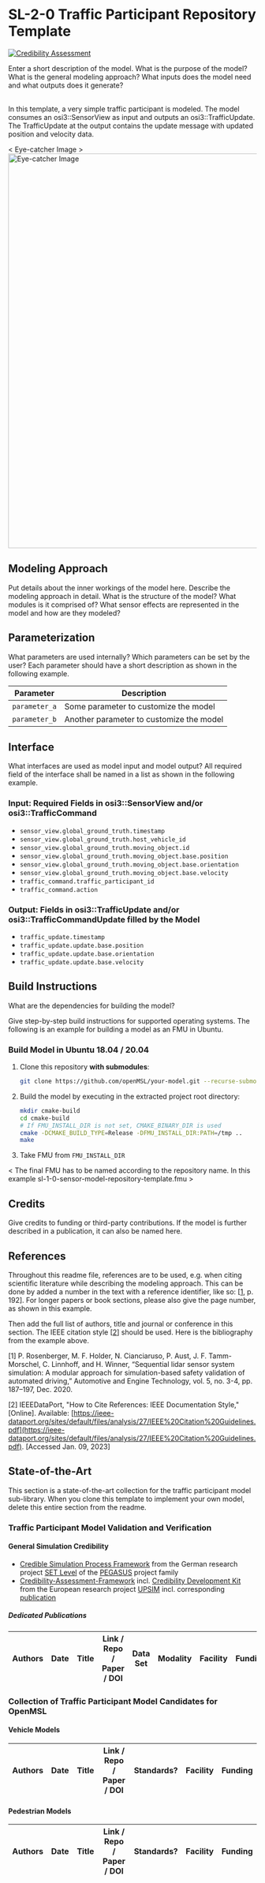 # SL-2-0 Traffic Participant Repository Template

[![Credibility Assessment](../../actions/workflows/credibility_assessment.yml/badge.svg)](https://github.com/openMSL/sl-2-0-traffic-participant-model-repository-template/actions/workflows/credibility_assessment.yml)

Enter a short description of the model.
What is the purpose of the model?
What is the general modeling approach?
What inputs does the model need and what outputs does it generate?
<br><br>

In this template, a very simple traffic participant is modeled.
The model consumes an osi3::SensorView as input and outputs an osi3::TrafficUpdate.
The TrafficUpdate at the output contains the update message with updated position and velocity data.

< Eye-catcher Image >
<img src="doc/img/model_video.gif" alt="Eye-catcher Image" width="800" />

## Modeling Approach

Put details about the inner workings of the model here.
Describe the modeling approach in detail.
What is the structure of the model?
What modules is it comprised of?
What sensor effects are represented in the model and how are they modeled?

## Parameterization

What parameters are used internally?
Which parameters can be set by the user?
Each parameter should have a short description as shown in the following example.

| Parameter     | Description                              |
|---------------|------------------------------------------|
| `parameter_a` | Some parameter to customize the model    |
| `parameter_b` | Another parameter to customize the model |

## Interface

What interfaces are used as model input and model output?
All required field of the interface shall be named in a list as shown in the following example.

### Input: Required Fields in osi3::SensorView and/or osi3::TrafficCommand

* `sensor_view.global_ground_truth.timestamp`
* `sensor_view.global_ground_truth.host_vehicle_id`
* `sensor_view.global_ground_truth.moving_object.id`
* `sensor_view.global_ground_truth.moving_object.base.position`
* `sensor_view.global_ground_truth.moving_object.base.orientation`
* `sensor_view.global_ground_truth.moving_object.base.velocity`
* `traffic_command.traffic_participant_id`
* `traffic_command.action`

### Output: Fields in osi3::TrafficUpdate and/or osi3::TrafficCommandUpdate filled by the Model

* `traffic_update.timestamp`
* `traffic_update.update.base.position`
* `traffic_update.update.base.orientation`
* `traffic_update.update.base.velocity`

## Build Instructions

What are the dependencies for building the model?

Give step-by-step build instructions for supported operating systems.
The following is an example for building a model as an FMU in Ubuntu.

### Build Model in Ubuntu 18.04 / 20.04

1. Clone this repository **with submodules**:

    ```bash
    git clone https://github.com/openMSL/your-model.git --recurse-submodules
    ```

2. Build the model by executing in the extracted project root directory:

    ```bash
    mkdir cmake-build
    cd cmake-build
    # If FMU_INSTALL_DIR is not set, CMAKE_BINARY_DIR is used
    cmake -DCMAKE_BUILD_TYPE=Release -DFMU_INSTALL_DIR:PATH=/tmp ..
    make
    ```

3. Take FMU from `FMU_INSTALL_DIR`

< The final FMU has to be named according to the repository name. In this example sl-1-0-sensor-model-repository-template.fmu >

## Credits

Give credits to funding or third-party contributions.
If the model is further described in a publication, it can also be named here.

## References

Throughout this readme file, references are to be used, e.g. when citing scientific literature while describing the modeling approach.
This can be done by added a number in the text with a reference identifier, like so: [[1](#Rosenberger2020)</sup>, p. 192].
For longer papers or book sections, please also give the page number, as shown in this example.

Then add the full list of authors, title and journal or conference in this section.
The IEEE citation style [[2](#IEEEStyle)</sup>] should be used.
Here is the bibliography from the example above.

<a name="Rosenberger2020">[1]</a>
P. Rosenberger, M. F. Holder, N. Cianciaruso, P. Aust, J. F. Tamm-Morschel, C. Linnhoff, and H. Winner,
“Sequential lidar sensor system simulation: A modular approach for simulation-based safety validation of automated driving,”
Automotive and Engine Technology, vol. 5, no. 3-4, pp. 187–197, Dec. 2020.

<a name="IEEEStyle">[2]</a>
IEEEDataPort,
"How to Cite References: IEEE Documentation Style,"
[Online]. Available:
[https://ieee-dataport.org/sites/default/files/analysis/27/IEEE%20Citation%20Guidelines.pdf](https://ieee-dataport.org/sites/default/files/analysis/27/IEEE%20Citation%20Guidelines.pdf).
[Accessed Jan. 09, 2023]

## State-of-the-Art

This section is a state-of-the-art collection for the traffic participant model sub-library.
When you clone this template to implement your own model, delete this entire section from the readme.

### Traffic Participant Model Validation and Verification

#### General Simulation Credibility

* [Credible Simulation Process Framework](https://gitlab.setlevel.de/open/processes_and_traceability/credible_simulation_process_framework) from the German research project [SET Level](https://setlevel.de/) of the [PEGASUS](https://pegasus-family.de/)  project family
* [Credibility-Assessment-Framework](https://github.com/virtual-vehicle/Credibility-Assessment-Framework) incl. [Credibility Development Kit](https://github.com/virtual-vehicle/Credibility-Assessment-Framework/tree/main/Credibility-Development-Kit)
from the European research project [UPSIM](https://upsim-project.eu/) incl. corresponding [publication](https://ecp.ep.liu.se/index.php/modelica/article/view/572/542)

##### Dedicated Publications

| Authors            | Date       | Title                            | Link / Repo / Paper / DOI                            | Data Set | Modality  | Facility  | Funding |
| ------------------ | ---------- | -------------------------------- | ---------------------------------------------------- | -------- | --------- | --------- | ------- |

### Collection of Traffic Participant Model Candidates for OpenMSL

#### Vehicle Models

| Authors       | Date       | Title                              | Link / Repo / Paper / DOI                            | Standards? | Facility  | Funding |
| ------------- | ---------- | ---------------------------------- | ---------------------------------------------------- | ---------- | --------- | ------- |

#### Pedestrian Models

| Authors           | Date       | Title                                                                                              | Link / Repo / Paper / DOI                                                    | Standards? | Facility  | Funding |
| ----------------- | ---------- | -------------------------------------------------------------------------------------------------- | ---------------------------------------------------------------------------- | ---------- | --------- | ------- |
